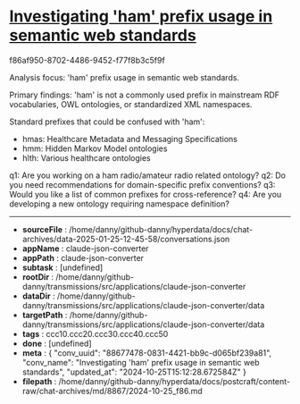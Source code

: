 # [Investigating 'ham' prefix usage in semantic web standards](https://claude.ai/chat/88677478-0831-4421-bb9c-d065bf239a81)

f86af950-8702-4486-9452-f77f8b3c5f9f

 Analysis focus: 'ham' prefix usage in semantic web standards.

Primary findings: 'ham' is not a commonly used prefix in mainstream RDF vocabularies, OWL ontologies, or standardized XML namespaces.

Standard prefixes that could be confused with 'ham':
- hmas: Healthcare Metadata and Messaging Specifications
- hmm: Hidden Markov Model ontologies
- hlth: Various healthcare ontologies

q1: Are you working on a ham radio/amateur radio related ontology?
q2: Do you need recommendations for domain-specific prefix conventions?
q3: Would you like a list of common prefixes for cross-reference?
q4: Are you developing a new ontology requiring namespace definition?

---

* **sourceFile** : /home/danny/github-danny/hyperdata/docs/chat-archives/data-2025-01-25-12-45-58/conversations.json
* **appName** : claude-json-converter
* **appPath** : claude-json-converter
* **subtask** : [undefined]
* **rootDir** : /home/danny/github-danny/transmissions/src/applications/claude-json-converter
* **dataDir** : /home/danny/github-danny/transmissions/src/applications/claude-json-converter/data
* **targetPath** : /home/danny/github-danny/transmissions/src/applications/claude-json-converter/data
* **tags** : ccc10.ccc20.ccc30.ccc40.ccc50
* **done** : [undefined]
* **meta** : {
  "conv_uuid": "88677478-0831-4421-bb9c-d065bf239a81",
  "conv_name": "Investigating 'ham' prefix usage in semantic web standards",
  "updated_at": "2024-10-25T15:12:28.672584Z"
}
* **filepath** : /home/danny/github-danny/hyperdata/docs/postcraft/content-raw/chat-archives/md/8867/2024-10-25_f86.md